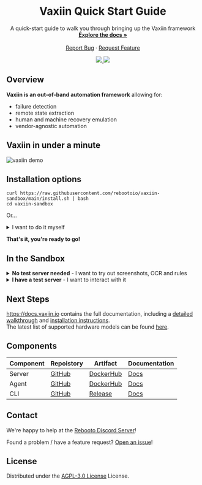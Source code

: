 <div id="top"></div>
<div align="center">
  <h1 align="center">Vaxiin Quick Start Guide</h1>

  <p align="center">
    A quick-start guide to walk you through bringing up the Vaxiin framework
    <br />
    <a href="https://docs.vaxiin.io"><strong>Explore the docs »</strong></a>
    <br />
    <br />
    <a href="https://github.com/rebootoio/vaxiin-sandbox/issues/new?assignees=&labels=bug&template=bug_report.md&title=">Report Bug</a>
    ·
    <a href="https://github.com/rebootoio/vaxiin-sandbox/issues/new?assignees=&labels=enhancement&template=feature_request.md&title=">Request Feature</a>
  </p>
  <a href='https://discord.gg/aEJ6qwcCGs'>
    <img src='https://img.shields.io/discord/813371439469297674?style=for-the-badge'>
  </a>
  <a href='https://github.com/rebootoio/vaxiin-sandbox/blob/main/LICENSE'>
    <img src='https://img.shields.io/github/license/rebootoio/vaxiin-sandbox?style=for-the-badge'>
  </a>
  <!--
  <p align="center">
    <b>Vaxiin is a cure for zombie server infections.</b><br/ >
    Or in more technical terms:
    <br />
    <b>Vaxiin is an out-of-band automation framework</b> allowing for:<br>
      failure detection<br />
      remote state extraction<br />
      human and machine recovery emulation<br />
    </ul>
  </p>
  -->
</div>

## Overview
**Vaxiin is an out-of-band automation framework** allowing for:  
- failure detection
- remote state extraction
- human and machine recovery emulation
- vendor-agnostic automation

## Vaxiin in under a minute

![vaxiin demo](https://www.vaxiin.io/assets/images/vaxctl_usage_33-945e1d8274c6b228e60374390c70ee90.gif)

## Installation options

```
curl https://raw.githubusercontent.com/rebootoio/vaxiin-sandbox/main/install.sh | bash
cd vaxiin-sandbox
```
Or...
<details>
  <summary>
    I want to do it myself
  </summary>

- Server
  
  ```
  git clone https://github.com/rebootoio/vaxiin-sandbox.git
  cd vaxiin-sandbox
  docker run -d -v $(pwd):/db -p 5000:5000 --rm rebooto/vaxiin-server
  ```
- CLI
  
  Go to the [latest release](https://github.com/rebootoio/vaxctl/releases/latest), download the binary and unzip it to the `vaxiin-sandbox` directory.
</details>
  
**That's it, you're ready to go!**

## In the Sandbox

<details>
  <summary>
    <b>No test server needed</b> - I want to try out screenshots, OCR and rules
  </summary>
  
- Open the screenshot used to create a rule
  
  ```
  ./vaxctl get screenshot -r "exit bios ilo4"
  ```
  
- Edit the rule and play around with the regex
  
  ```
  ./vaxctl edit rule -n "exit bios ilo4"
  ```
  
</details>

<details>
  <summary>
    <b>I have a test server</b> - I want to interact with it
  </summary>


- Input a set of out-of-band credentials for your test server

  Edit `data/cred/default.yaml` and add out-of-band credentials

- Input your test server details

  Edit `data/device/test_device.yaml` adding the device's IPMI IP and model (per [this list](https://docs.vaxiin.io/faq#what-models-do-you-support))

- Load all of the data into your local Vaxiin instance

  ```
  ./data/load_data.sh
  ```

- Get the state of your test server

  ```
  ./vaxctl assign work -d test_device -a screenshot
  ```

- Wait about a minute and view the test server's obtained state and screenshot

  ```
  ./vaxctl get state -v
  ./vaxctl get screenshot -d test_device
  ```

- Run a couple of non-destructive actions against the test server and view their results

  ```
  ./vaxctl assign work -d test_device -a 'power status','ipmi lan print'
  ./vaxctl get work -v
  ```
</details>

## Next Steps

https://docs.vaxiin.io contains the full documentation, including a [detailed walkthrough](https://docs.vaxiin.io/getting-started/walkthrough)
and [installation instructions](https://docs.vaxiin.io/installation/overview).  
The latest list of supported hardware models can be found [here](https://docs.vaxiin.io/faq#what-models-do-you-support).

## Components
| Component | Repoistory | Artifact | Documentation |
|-----------|------------|----------|------|
| Server | [GitHub](https://github.com/rebootoio/vaxiin-server) | [DockerHub](https://hub.docker.com/repository/docker/rebooto/vaxiin-server) | [Docs](https://docs.vaxiin.io/configuration/server) |
| Agent | [GitHub](https://github.com/rebootoio/vaxiin-agent) | [DockerHub](https://hub.docker.com/repository/docker/rebooto/vaxiin-agent) | [Docs](https://docs.vaxiin.io/configuration/agent) |
| CLI | [GitHub](https://github.com/rebootoio/vaxctl)| [Release](https://github.com/rebootoio/vaxctl/releases) | [Docs](https://docs.vaxiin.io/configuration/cli) |

## Contact
We're happy to help at the [Rebooto Discord Server](https://discord.gg/aEJ6qwcCGs)!

Found a problem / have a feature request? [Open an issue](https://github.com/rebootoio/vaxiin-sandbox/issues)!

## License
Distributed under the [AGPL-3.0 License](https://github.com/rebootoio/vaxiin-sandbox/blob/main/LICENSE) License.
